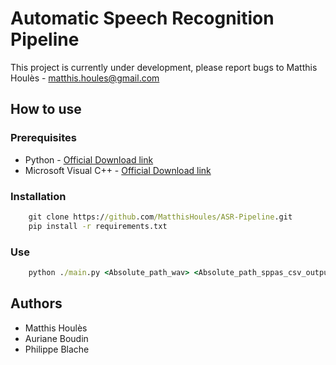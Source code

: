 # Automatic Speech Recognition Pipeline 

This project is currently under development, please report bugs to Matthis Houlès - matthis.houles@gmail.com

## How to use
### Prerequisites 
- Python - [Official Download link](https://www.python.org/downloads/)
- Microsoft Visual C++ - [Official Download link](https://visualstudio.microsoft.com/fr/downloads/)

### Installation
```cmd
    git clone https://github.com/MatthisHoules/ASR-Pipeline.git
    pip install -r requirements.txt
```

### Use 
```cmd
    python ./main.py <Absolute_path_wav> <Absolute_path_sppas_csv_outputs>
```

## Authors

- Matthis Houlès
- Auriane Boudin
- Philippe Blache

